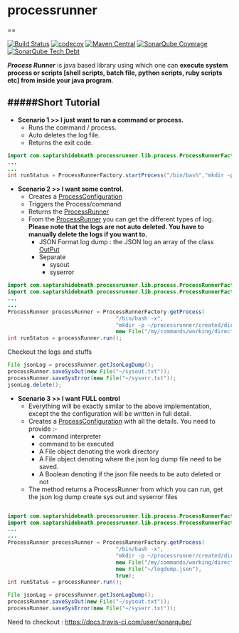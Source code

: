 # processrunner
==

[![Build Status](https://travis-ci.org/saptarshidebnath/processrunner.svg?branch=master)](https://travis-ci.org/saptarshidebnath/processrunner) [![codecov](https://codecov.io/gh/saptarshidebnath/processrunner/branch/master/graph/badge.svg)](https://codecov.io/gh/saptarshidebnath/processrunner) [![Maven Central](https://maven-badges.herokuapp.com/maven-central/com.saptarshidebnath.utilities/ProcessRunner/badge.svg)](https://maven-badges.herokuapp.com/maven-central/com.saptarshidebnath.utilities/ProcessRunner) [![SonarQube Coverage](https://img.shields.io/sonar/http/sonar.qatools.ru/ru.yandex.qatools.allure:allure-core/coverage.svg)](https://sonarqube.com/dashboard?id=com.saptarshidebnath.utilities%3AProcessRunner) [![SonarQube Tech Debt](https://img.shields.io/sonar/http/sonar.qatools.ru/ru.yandex.qatools.allure:allure-core/tech_debt.svg)](https://sonarqube.com/dashboard?id=com.saptarshidebnath.utilities%3AProcessRunner)

***Process Runner*** is java based library using which one can **execute system process or scripts [shell scripts, batch file, python scripts, ruby scripts etc] from inside your java program**.

#####Short Tutorial
----

* **Scenario 1 >> I just want to run a command or process.**
  * Runs the command / process.
  * Auto deletes the log file. 
  * Returns the exit code.

```java
import com.saptarshidebnath.processrunner.lib.process.ProcessRunnerFactory;
...
...
int runStatus = ProcessRunnerFactory.startProcess("/bin/bash","mkdir -p ~/processrunner/created/directory");
````

* **Scenario 2 >> I want some control.**
  * Creates a [ProcessConfiguration](./src/main/java/com/saptarshidebnath/processrunner/lib/process/ProcessConfiguration.java) 
  * Triggers the Process/command
  * Returns the [ProcessRunner](./src/main/java/com/saptarshidebnath/processrunner/lib/process/ProcessRunner.java)
  * From the [ProcessRunner](./src/main/java/com/saptarshidebnath/processrunner/lib/process/ProcessRunner.java) you can get the different types of log. **Please note that the logs are not auto deleted. You have to manually delete the logs if you want to.**
    * JSON Format log dump : the JSON log an array of the class [OutPut](./src/main/java/com/saptarshidebnath/processrunner/lib/output/Output.java)
    * Separate
      * sysout
      * syserror


```java
import com.saptarshidebnath.processrunner.lib.process.ProcessRunnerFactory;
import com.saptarshidebnath.processrunner.lib.process.ProcessRunnerFactory;
...
...
ProcessRunner processRunner = ProcessRunnerFactory.getProcess(
                                  "/bin/bash -x",
                                  "mkdir -p ~/processrunner/created/directory", 
                                  new File("/my/commands/working/directory));
int runStatus = processRunner.run();
```
Checkout the logs and stuffs
```java
File jsonLog = processRunner.getJsonLogDump();
processRunner.saveSysOut(new File("~/sysout.txt"));
processRunner.saveSysError(new File("~/syserr.txt"));
jsonLog.delete();
````

* **Scenario 3 >> I want FULL control**
  * Everything will be exactly similar to the above implementation, except the the configuration will be written in full detail.
  * Creates a [ProcessConfiguration](./src/main/java/com/saptarshidebnath/processrunner/lib/process/ProcessConfiguration.java) with all the details. You need to provide :-
    * command interpreter
    * command to be executed
    * A File object denoting the work directory
    * A File object denoting where the json log dump file need to be saved.
    * A Boolean denoting if the json file needs to be auto deleted or not
  * The method returns a ProcessRunner from which you can run, get the json log dump create sys out and syserror files
  
```java

import com.saptarshidebnath.processrunner.lib.process.ProcessRunnerFactory;
import com.saptarshidebnath.processrunner.lib.process.ProcessRunnerFactory;
...
...
ProcessRunner processRunner = ProcessRunnerFactory.getProcess(
                                  "/bin/bash -x",
                                  "mkdir -p ~/processrunner/created/directory", 
                                  new File("/my/commands/working/directory),
                                  new File("~/logdump.json"),
                                  true);
int runStatus = processRunner.run();

File jsonLog = processRunner.getJsonLogDump();
processRunner.saveSysOut(new File("~/sysout.txt"));
processRunner.saveSysError(new File("~/syserr.txt"));
```

Need to checkout : https://docs.travis-ci.com/user/sonarqube/
